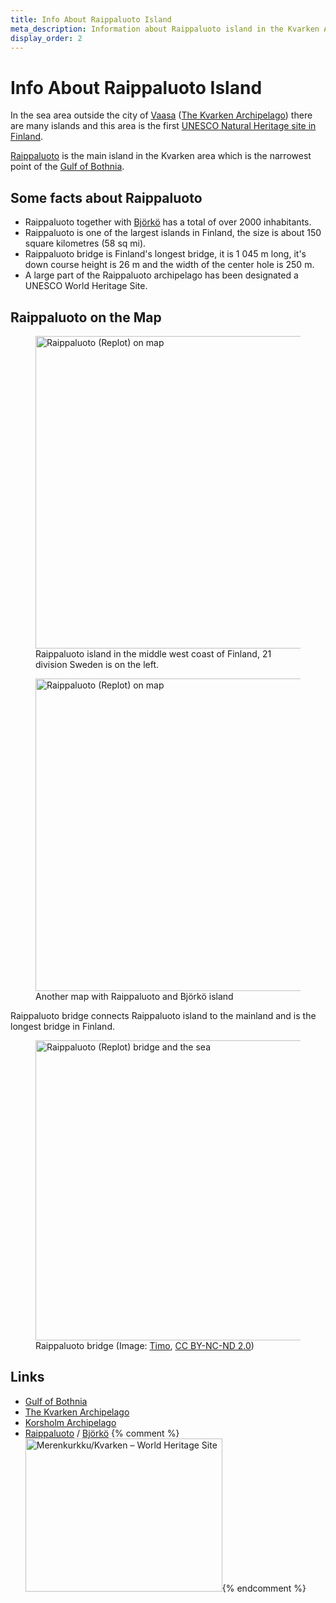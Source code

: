 ```yaml
---
title: Info About Raippaluoto Island
meta_description: Information about Raippaluoto island in the Kvarken Archipelago
display_order: 2
---
```


# Info About Raippaluoto Island

In the sea area outside the city of [Vaasa](https://www.vaasa.fi/en/) ([The Kvarken Archipelago](https://www.kvarkenworldheritage.fi)) there are many islands and this area is the first <a href="https://whc.unesco.org/en/list/898/" title="World Heritage List: High Coast / Kvarken Archipelago">UNESCO Natural Heritage site in Finland</a>.

[Raippaluoto](https://en.wikipedia.org/wiki/Replot) is the main island in the Kvarken area which is the narrowest point of the [Gulf of Bothnia](https://en.wikipedia.org/wiki/Gulf_of_Bothnia).

## Some facts about Raippaluoto

- Raippaluoto together with [Bj&ouml;rk&ouml;](https://en.wikipedia.org/wiki/Bj%C3%B6rk%C3%B6_(Korsholm)) has a total of over 2000 inhabitants.
- Raippaluoto is one of the largest islands in Finland, the size is about 150 square kilometres (58 sq mi).
- Raippaluoto bridge is Finland's longest bridge, it is 1 045 m long, it's down course height is 26 m and the width of the center hole is 250 m.
- A large part of the Raippaluoto archipelago has been designated a UNESCO World Heritage Site.

## Raippaluoto on the Map

<figure class="map">
<img src="https://maps.googleapis.com/maps/api/staticmap?size=640x500&amp;zoom=7&amp;language=en&amp;markers=size:normal%7ccolor:blue%7Clabel:R%7cReplot,+Finland&amp;key=AIzaSyDhGoEDyrfCM_Msjx7P4Cw-T5jQ2ztN2h0" width="640" height="500" alt="Raippaluoto (Replot) on map">
<figcaption>Raippaluoto island in the middle west coast of Finland, 21 division Sweden is on the left.</figcaption>
</figure>

<figure class="map">
<img src="https://maps.googleapis.com/maps/api/staticmap?size=640x500&amp;zoom=9&amp;language=en&amp;markers=size:normal%7ccolor:blue%7Clabel:R%7cReplot,+Finland&amp;key=AIzaSyDhGoEDyrfCM_Msjx7P4Cw-T5jQ2ztN2h0" width="640" height="500" alt="Raippaluoto (Replot) on map">
<figcaption>Another map with Raippaluoto and Björkö island</figcaption>
</figure>

Raippaluoto bridge connects Raippaluoto island to the mainland and is the longest bridge in Finland.

<!--
<figure class="photo">
<a class="image-link" href="/56fl-eu101/images/Replotbron_large.jpg"><img src="/56fl-eu101/images/Replotbron_small.jpg" alt="Raippaluoto (Replot) Bridge - The longest bridge in Finland"></a>
<figcaption>Raippaluoto Bridge (Image: Wikimedia Commons)</figcaption>
</figure>
-->

<figure class="photo">
<img src="/56fl-eu101/images/the-longest-bridge-in-finland.jpg" width="640" height="480" alt="Raippaluoto (Replot) bridge and the sea">
<figcaption>Raippaluoto bridge (Image: <a href="https://www.flickr.com/photos/timokoo/438831359/">Timo</a>, <a href="https://creativecommons.org/licenses/by-nc-nd/2.0/">CC BY-NC-ND 2.0</a>)</figcaption>
</figure>

## Links

- [Gulf of Bothnia](https://en.wikipedia.org/wiki/Gulf_of_Bothnia)
- [The Kvarken Archipelago](https://www.kvarkenworldheritage.fi)
- [Korsholm Archipelago](http://www.korsholmsskargard.fi/index.php?sprak=eng)
- [Raippaluoto](https://en.wikipedia.org/wiki/Replot) / [Bj&ouml;rk&ouml;](https://en.wikipedia.org/wiki/Bj%C3%B6rk%C3%B6_(Korsholm))
{% comment %}<img src="/56fl-eu101/images/kvarkenlogo_small.png" alt="Merenkurkku/Kvarken &ndash; World Heritage Site" width="315" height="245">{% endcomment %}
